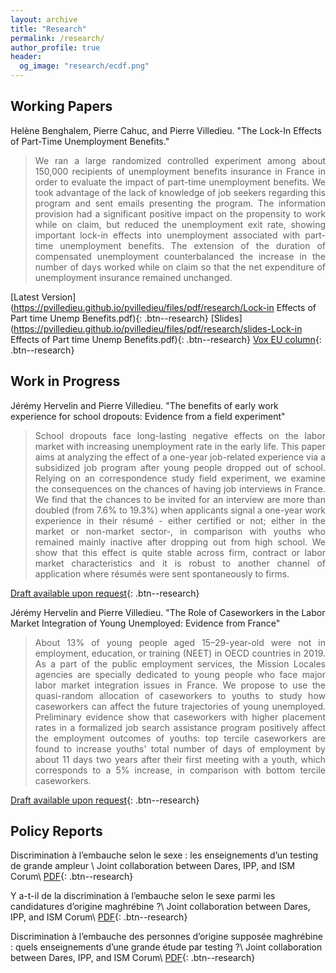 ```yaml
---
layout: archive
title: "Research"
permalink: /research/
author_profile: true
header:
  og_image: "research/ecdf.png"
---
```


## Working Papers

Helène Benghalem, Pierre Cahuc, and Pierre Villedieu. "The Lock-In Effects of Part-Time Unemployment Benefits."

> <div style="text-align: justify"> We ran a large randomized controlled experiment among about 150,000 recipients of unemployment benefits insurance in France in order to evaluate the impact of part-time unemployment benefits. We took advantage of the lack of knowledge of job seekers regarding this program and sent emails presenting the program. The information provision had a significant positive impact on the propensity to work while on claim, but reduced the unemployment exit rate, showing important lock-in effects into unemployment associated with part-time unemployment benefits. The extension of the duration of compensated unemployment counterbalanced the increase in the number of days worked while on claim so that the net expenditure of unemployment insurance remained unchanged. </div>

[Latest Version](https://pvilledieu.github.io/pvilledieu/files/pdf/research/Lock-in Effects of Part time Unemp Benefits.pdf){: .btn--research} [Slides](https://pvilledieu.github.io/pvilledieu/files/pdf/research/slides-Lock-in Effects of Part time Unemp Benefits.pdf){: .btn--research} [Vox EU column](https://voxeu.org/article/lock-effects-part-time-unemployment-benefits){: .btn--research}


## Work in Progress

Jérémy Hervelin and Pierre Villedieu. "The benefits of early work experience for school dropouts: Evidence from a field experiment"

> <div style="text-align: justify"> School dropouts face long-lasting negative effects on the labor market with increasing unemployment rate in the early life. This paper aims at analyzing the effect of a one-year job-related experience via a subsidized job program after young people dropped out of school. Relying on an correspondence study field experiment, we examine the consequences on the chances of having job interviews in France. We find that the chances to be invited for an interview are more than doubled (from 7.6% to 19.3%) when applicants signal a one-year work experience in their résumé - either certified or not; either in the market or non-market sector-, in comparison with youths who remained mainly inactive after dropping out from high school. We show that this effect is quite stable across firm, contract or labor market characteristics and it is robust to another channel of application where résumés were sent spontaneously to firms. </div>

[Draft available upon request](mailto:pierre.villedieu@sciencespo.fr){: .btn--research}


Jérémy Hervelin and Pierre Villedieu. "The Role of Caseworkers in the Labor Market Integration of Young Unemployed: Evidence from France"

> <div style="text-align: justify"> About 13% of young people aged 15–29-year-old were not in employment, education, or training (NEET) in OECD countries in 2019. As a part of the public employment services, the Mission Locales agencies are specially dedicated to young people who face major labor market integration issues in France. We propose to use the quasi-random allocation of caseworkers to youths to study how caseworkers can affect the future trajectories of young unemployed. Preliminary evidence show that caseworkers with higher placement rates in a formalized job search assistance program positively affect the employment outcomes of youths: top tercile caseworkers are found to increase youths' total number of days of employment by about 11 days two years after their first meeting with a youth, which corresponds to a 5% increase, in comparison with bottom tercile caseworkers. </div>

[Draft available upon request](mailto:pierre.villedieu@sciencespo.fr){: .btn--research}


## Policy Reports

Discrimination à l’embauche selon le sexe : les enseignements d’un testing de grande ampleur \\
Joint collaboration between Dares, IPP, and ISM Corum\\
[PDF](https://pvilledieu.github.io/pvilledieu/files/pdf/note_discrim_1.pdf){: .btn--research}

Y a-t-il de la discrimination à l’embauche selon le sexe parmi les candidatures d’origine maghrébine ?\\
Joint collaboration between Dares, IPP, and ISM Corum\\
[PDF](https://pvilledieu.github.io/pvilledieu/files/pdf/note_discrim_2.pdf){: .btn--research}

Discrimination à l’embauche des personnes d’origine supposée maghrébine : quels enseignements d’une grande étude par testing ?\\
Joint collaboration between Dares, IPP, and ISM Corum\\
[PDF](https://pvilledieu.github.io/pvilledieu/files/pdf/note_discrim_3.pdf){: .btn--research}


